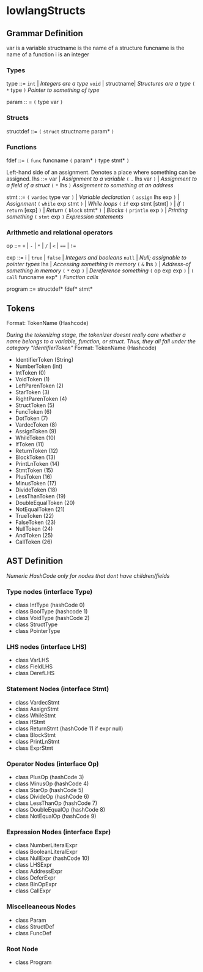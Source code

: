 # lowlangStructs

## Grammar Definition

var is a variable
structname is the name of a structure
funcname is the name of a function
i is an integer

### Types
type ::= `int` | _Integers are a type_
         `void` |
          structname| _Structures are a type_
         `(` `*` type `)` _Pointer to something of type_

param :: = `(` type var `)`

### Structs
structdef ::= `(` `struct` structname param* `)`

### Functions
fdef ::= `(` `func` funcname `(` param* `)` type stmt* `)`


Left-hand side of an assignment.  Denotes a place where something can be assigned.
lhs ::= var | _Assignment to a variable_
        `(` `.` lhs var `)` | _Assignment to a field of a struct_
        `(` `*` lhs `)` _Assignment to something at an address_

stmt ::= `(` `vardec` type var `)` | _Variable declaration_
         `(` `assign` lhs exp `)` | _Assignment_
         `(` `while` exp stmt `)` | _While loops_
         `(` `if` exp stmt [stmt] `)` | _if_
         `(` `return` [exp] `)` | _Return_
         `(` `block` stmt* `)` |  _Blocks_
         `(` `println` exp `)` | _Printing something_
         `(` `stmt` exp `)` _Expression statements_

### Arithmetic and relational operators
op ::= `+` | `-` | `*` | `/` | `<` | `==` | `!=`

exp ::= i | `true` | `false` | _Integers and booleans_
        `null` | _Null; assignable to pointer types_
        lhs | _Accessing something in memory_
        `(` `&` lhs `)` | _Address-of something in memory_
        `(` `*` exp `)` | _Dereference something_
        `(` op exp exp `)` |
        `(` `call` funcname exp* `)` _Function calls_

program ::= structdef* fdef* stmt*


## Tokens

Format: TokenName (Hashcode)

_During the tokenizing stage, the tokenizer doesnt really care whether a name belongs to a variable, function, or struct._
_Thus, they all fall under the category "IdentifierToken"_
Format: TokenName (Hashcode)

- IdentifierToken (String)
- NumberToken (int)
- IntToken (0)
- VoidToken (1)
- LeftParenToken (2)
- StarToken (3)
- RightParenToken (4)
- StructToken (5)
- FuncToken (6)
- DotToken (7)
- VardecToken (8)
- AssignToken (9)
- WhileToken (10)
- IfToken (11)
- ReturnToken (12)
- BlockToken (13)
- PrintLnToken (14)
- StmtToken (15)
- PlusToken (16)
- MinusToken (17)
- DivideToken (18)
- LessThanToken (19)
- DoubleEqualToken (20)
- NotEqualToken (21)
- TrueToken (22)
- FalseToken (23)
- NullToken (24)
- AndToken (25)
- CallToken (26)

## AST Definition

_Numeric HashCode only for nodes that dont have children/fields_

### Type nodes (interface Type)

- class IntType (hashCode 0)
- class BoolType (hashcode 1)
- class VoidType (hashCode 2)
- class StructType
- class PointerType

### LHS nodes (interface LHS)

- class VarLHS 
- class FieldLHS
- class DerefLHS

### Statement Nodes (interface Stmt)

- class VardecStmt
- class AssignStmt
- class WhileStmt
- class IfStmt
- class ReturnStmt (hashCode 11 if expr null)
- class BlockStmt
- class PrintLnStmt
- class ExprStmt

### Operator Nodes (interface Op)

- class PlusOp (hashCode 3)
- class MinusOp (hashCode 4)
- class StarOp (hashCode 5)
- class DivideOp (hashCode 6)
- class LessThanOp (hashCode 7)
- class DoubleEqualOp (hashCode 8)
- class NotEqualOp (hashCode 9)

### Expression Nodes (interface Expr)

- class NumberLiteralExpr
- class BooleanLiteralExpr
- class NullExpr (hashCode 10)
- class LHSExpr
- class AddressExpr
- class DeferExpr
- class BinOpExpr
- class CallExpr

### Miscelleaneous Nodes

- class Param
- class StructDef
- class FuncDef

### Root Node

- class Program


